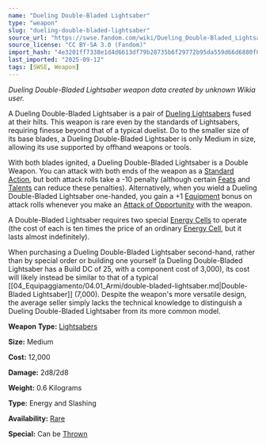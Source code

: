 ```yaml
---
name: "Dueling Double-Bladed Lightsaber"
type: "weapon"
slug: "dueling-double-bladed-lightsaber"
source_url: "https://swse.fandom.com/wiki/Dueling_Double-Bladed_Lightsaber"
source_license: "CC BY-SA 3.0 (Fandom)"
import_hash: "4e3201ff7338e1d4d6613df79b28735b6f29772b95da559d66d6880f0eb18a81"
last_imported: "2025-09-12"
tags: [SWSE, Weapon]
---
```

*Dueling Double-Bladed Lightsaber weapon data created by unknown Wikia user.*

A Dueling Double-Bladed Lightsaber is a pair of [Dueling Lightsabers](https://swse.fandom.com/wiki/Dueling_Lightsabers) fused at their hilts. This weapon is rare even by the standards of Lightsabers, requiring finesse beyond that of a typical duelist. Do to the smaller size of its base blades, a Dueling Double-Bladed Lightsaber is only Medium in size, allowing its use supported by offhand weapons or tools.

With both blades ignited, a Dueling Double-Bladed Lightsaber is a Double Weapon. You can attack with both ends of the weapon as a [Standard Action](https://swse.fandom.com/wiki/Standard_Action), but both attack rolls take a -10 penalty (although certain [Feats](https://swse.fandom.com/wiki/Feats) and [Talents](https://swse.fandom.com/wiki/Talents) can reduce these penalties). Alternatively, when you wield a Dueling Double-Bladed Lightsaber one-handed, you gain a +1 [Equipment](https://swse.fandom.com/wiki/Equipment) bonus on attack rolls whenever you make an [Attack of Opportunity](https://swse.fandom.com/wiki/Attack_of_Opportunity) with the weapon.

A Double-Bladed Lightsaber requires two special [Energy Cells](https://swse.fandom.com/wiki/Energy_Cells) to operate (the cost of each is ten times the price of an ordinary [Energy Cell](https://swse.fandom.com/wiki/Energy_Cell), but it lasts almost indefinitely).

When purchasing a Dueling Double-Bladed Lightsaber second-hand, rather than by special order or building one yourself (a Dueling Double-Bladed Lightsaber has a Build DC of 25, with a component cost of 3,000), its cost will likely instead be similar to that of a typical [[04_Equipaggiamento/04.01_Armi/double-bladed-lightsaber.md|Double-Bladed Lightsaber]] (7,000). Despite the weapon's more versatile design, the average seller simply lacks the technical knowledge to distinguish a Dueling Double-Bladed Lightsaber from its more common model.

**Weapon Type:** [Lightsabers](https://swse.fandom.com/wiki/Lightsabers)

**Size:** Medium

**Cost:** 12,000

**Damage:** 2d8/2d8

**Weight:** 0.6 Kilograms

**Type:** Energy and Slashing

**Availability:** [Rare](https://swse.fandom.com/wiki/Rare)

**Special:** Can be [Thrown](https://swse.fandom.com/wiki/Thrown)